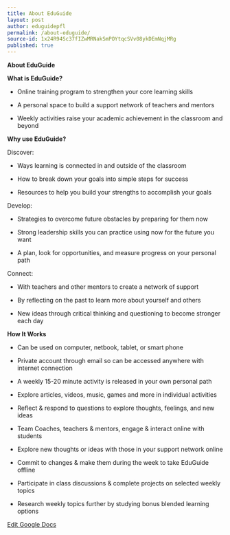 ```yaml
---
title: About EduGuide
layout: post
author: eduguidepfl
permalink: /about-eduguide/
source-id: 1x24R94Sc37fIZwMRNakSmPOYtqcSVv08ykDEmNqjMRg
published: true
---
```

**About EduGuide**

**What is EduGuide?**

* Online training program to strengthen your core learning skills

* A personal space to build a support network of teachers and mentors

* Weekly activities raise your academic achievement in the classroom and beyond

**Why use EduGuide?**

Discover:

* Ways learning is connected in and outside of the classroom

* How to break down your goals into simple steps for success

* Resources to help you build your strengths to accomplish your goals

Develop:

* Strategies to overcome future obstacles by preparing for them now

* Strong leadership skills you can practice using now for the future you want

* A plan, look for opportunities, and measure progress on your personal path

Connect:

* With teachers and other mentors to create a network of support

* By reflecting on the past to learn more about yourself and others

* New ideas through critical thinking and questioning to become stronger each day

**How It Works**

* Can be used on computer, netbook, tablet, or smart phone

* Private account through email so can be accessed anywhere with internet connection

* A weekly 15-20 minute activity is released in your own personal path

* Explore articles, videos, music, games and more in individual activities

* Reflect & respond to questions to explore thoughts, feelings, and new ideas

* Team Coaches, teachers & mentors, engage & interact online with students

* Explore new thoughts or ideas with those in your support network online

* Commit to changes & make them during the week to take EduGuide offline

* Participate in class discussions & complete projects on selected weekly topics

* Research weekly topics further by studying bonus blended learning options 

[Edit Google Docs](https://docs.google.com/document/d/1x24R94Sc37fIZwMRNakSmPOYtqcSVv08ykDEmNqjMRg/edit?usp=sharing)

